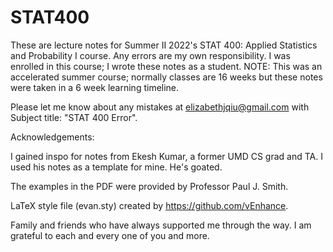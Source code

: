 # STAT400

These are lecture notes for Summer II 2022's STAT 400: Applied Statistics and Probability I course. Any errors are my own responsibility. I was enrolled in this course; I wrote these notes as a student. NOTE: This was an accelerated summer course; normally classes are 16 weeks but these notes were taken in a 6 week learning timeline.

Please let me know about any mistakes at elizabethjqiu@gmail.com with Subject title: "STAT 400 Error".

Acknowledgements:

I gained inspo for notes from Ekesh Kumar, a former UMD CS grad and TA. I used his notes as a template for mine. He's goated.

The examples in the PDF were provided by Professor Paul J. Smith.

LaTeX style file (evan.sty) created by https://github.com/vEnhance.

Family and friends who have always supported me through the way. I am grateful to each and every one of you and more.
